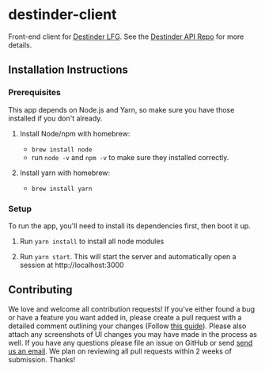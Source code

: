 # destinder-client
Front-end client for [Destinder LFG](https://www.destinder.com). See the [Destinder API Repo](https://github.com/destiny-aviato/destinder) for more details.

## Installation Instructions

### Prerequisites
This app depends on Node.js and Yarn, so make sure you have those installed if you don't already.
1. Install Node/npm with homebrew: 
    - `brew install node`
    - run `node -v` and `npm -v` to make sure they installed correctly.

1. Install yarn with homebrew:
    - `brew install yarn`
    
### Setup
To run the app, you'll need to install its dependencies first, then boot it up.
1. Run `yarn install` to install all node modules

1. Run `yarn start`. This will start the server and automatically open a session at http://localhost:3000 

## Contributing

We love and welcome all contribution requests! If you've either found a bug or have a feature you want added in, please create a pull request with a detailed comment outlining your changes (Follow [this guide](https://help.github.com/articles/fork-a-repo/)). Please also attach any screenshots of UI changes you may have made in the process as well. If you have any questions please file an issue on GitHub or send [send us an email](mailto:help@destinder.com). We plan on reviewing all pull requests within 2 weeks of submission. Thanks!
